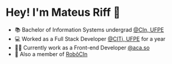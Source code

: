 # Hey! I'm Mateus Riff 👋

- 📚 Bachelor of Information Systems undergrad [@CIn, UFPE](https://portal.cin.ufpe.br/)
- 💻 Worked as a Full Stack Developer [@CITi, UFPE](https://citi.org.br/) for a year
- 👨‍💻 Currently work as a Front-end Developer [@aca.so](https://github.com/aca-so)
- 🤖 Also a member of [RobôCIn](https://github.com/robocin/)
